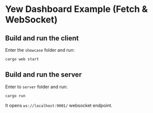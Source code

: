 # Yew Dashboard Example (Fetch & WebSocket)

## Build and run the client

Enter the `showcase` folder and run:

```sh
cargo web start
```

## Build and run the server

Enter to `server` folder and run:

```sh
cargo run
```

It opens `ws://localhost:9001/` websocket endpoint.
